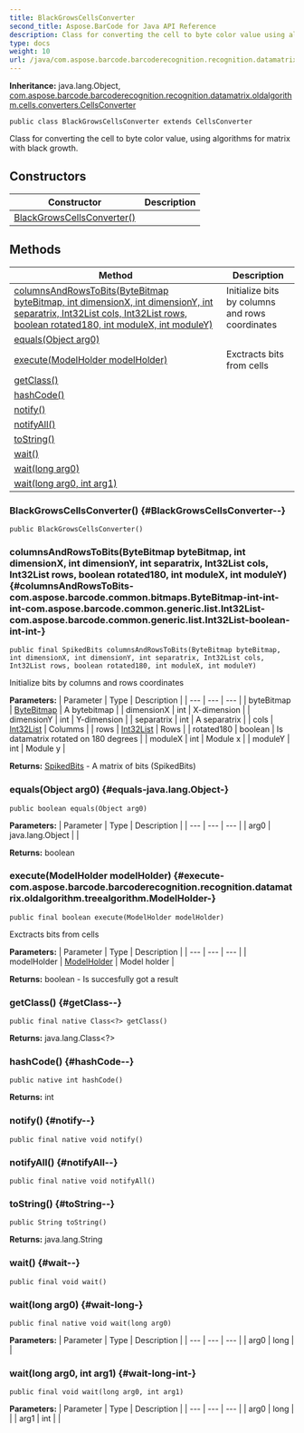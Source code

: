 ```yaml
---
title: BlackGrowsCellsConverter
second_title: Aspose.BarCode for Java API Reference
description: Class for converting the cell to byte color value using algorithms for matrix with black growth.
type: docs
weight: 10
url: /java/com.aspose.barcode.barcoderecognition.recognition.datamatrix.oldalgorithm.cells.converters/blackgrowscellsconverter/
---
```

**Inheritance:**
java.lang.Object, [com.aspose.barcode.barcoderecognition.recognition.datamatrix.oldalgorithm.cells.converters.CellsConverter](../../com.aspose.barcode.barcoderecognition.recognition.datamatrix.oldalgorithm.cells.converters/cellsconverter)
```
public class BlackGrowsCellsConverter extends CellsConverter
```

Class for converting the cell to byte color value, using algorithms for matrix with black growth.
## Constructors

| Constructor | Description |
| --- | --- |
| [BlackGrowsCellsConverter()](#BlackGrowsCellsConverter--) |  |
## Methods

| Method | Description |
| --- | --- |
| [columnsAndRowsToBits(ByteBitmap byteBitmap, int dimensionX, int dimensionY, int separatrix, Int32List cols, Int32List rows, boolean rotated180, int moduleX, int moduleY)](#columnsAndRowsToBits-com.aspose.barcode.common.bitmaps.ByteBitmap-int-int-int-com.aspose.barcode.common.generic.list.Int32List-com.aspose.barcode.common.generic.list.Int32List-boolean-int-int-) | Initialize bits by columns and rows coordinates |
| [equals(Object arg0)](#equals-java.lang.Object-) |  |
| [execute(ModelHolder modelHolder)](#execute-com.aspose.barcode.barcoderecognition.recognition.datamatrix.oldalgorithm.treealgorithm.ModelHolder-) | Exctracts bits from cells |
| [getClass()](#getClass--) |  |
| [hashCode()](#hashCode--) |  |
| [notify()](#notify--) |  |
| [notifyAll()](#notifyAll--) |  |
| [toString()](#toString--) |  |
| [wait()](#wait--) |  |
| [wait(long arg0)](#wait-long-) |  |
| [wait(long arg0, int arg1)](#wait-long-int-) |  |
### BlackGrowsCellsConverter() {#BlackGrowsCellsConverter--}
```
public BlackGrowsCellsConverter()
```


### columnsAndRowsToBits(ByteBitmap byteBitmap, int dimensionX, int dimensionY, int separatrix, Int32List cols, Int32List rows, boolean rotated180, int moduleX, int moduleY) {#columnsAndRowsToBits-com.aspose.barcode.common.bitmaps.ByteBitmap-int-int-int-com.aspose.barcode.common.generic.list.Int32List-com.aspose.barcode.common.generic.list.Int32List-boolean-int-int-}
```
public final SpikedBits columnsAndRowsToBits(ByteBitmap byteBitmap, int dimensionX, int dimensionY, int separatrix, Int32List cols, Int32List rows, boolean rotated180, int moduleX, int moduleY)
```


Initialize bits by columns and rows coordinates

**Parameters:**
| Parameter | Type | Description |
| --- | --- | --- |
| byteBitmap | [ByteBitmap](../../com.aspose.barcode.common.bitmaps/bytebitmap) | A bytebitmap |
| dimensionX | int | X-dimension |
| dimensionY | int | Y-dimension |
| separatrix | int | A separatrix |
| cols | [Int32List](../../com.aspose.barcode.common.generic.list/int32list) | Columms |
| rows | [Int32List](../../com.aspose.barcode.common.generic.list/int32list) | Rows |
| rotated180 | boolean | Is datamatrix rotated on 180 degrees |
| moduleX | int | Module x |
| moduleY | int | Module y |

**Returns:**
[SpikedBits](../../com.aspose.barcode.barcoderecognition.recognition.cells2d/spikedbits) - A matrix of bits (SpikedBits)
### equals(Object arg0) {#equals-java.lang.Object-}
```
public boolean equals(Object arg0)
```




**Parameters:**
| Parameter | Type | Description |
| --- | --- | --- |
| arg0 | java.lang.Object |  |

**Returns:**
boolean
### execute(ModelHolder modelHolder) {#execute-com.aspose.barcode.barcoderecognition.recognition.datamatrix.oldalgorithm.treealgorithm.ModelHolder-}
```
public final boolean execute(ModelHolder modelHolder)
```


Exctracts bits from cells

**Parameters:**
| Parameter | Type | Description |
| --- | --- | --- |
| modelHolder | [ModelHolder](../../com.aspose.barcode.barcoderecognition.recognition.datamatrix.oldalgorithm.treealgorithm/modelholder) | Model holder |

**Returns:**
boolean - Is succesfully got a result
### getClass() {#getClass--}
```
public final native Class<?> getClass()
```




**Returns:**
java.lang.Class<?>
### hashCode() {#hashCode--}
```
public native int hashCode()
```




**Returns:**
int
### notify() {#notify--}
```
public final native void notify()
```




### notifyAll() {#notifyAll--}
```
public final native void notifyAll()
```




### toString() {#toString--}
```
public String toString()
```




**Returns:**
java.lang.String
### wait() {#wait--}
```
public final void wait()
```




### wait(long arg0) {#wait-long-}
```
public final native void wait(long arg0)
```




**Parameters:**
| Parameter | Type | Description |
| --- | --- | --- |
| arg0 | long |  |

### wait(long arg0, int arg1) {#wait-long-int-}
```
public final void wait(long arg0, int arg1)
```




**Parameters:**
| Parameter | Type | Description |
| --- | --- | --- |
| arg0 | long |  |
| arg1 | int |  |

